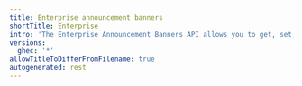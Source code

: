 ```yaml
---
title: Enterprise announcement banners
shortTitle: Enterprise
intro: 'The Enterprise Announcement Banners API allows you to get, set, and remove the announcement banner for your enterprise.'
versions:
  ghec: '*'
allowTitleToDifferFromFilename: true
autogenerated: rest
---
```




<!-- Content after this section is automatically generated -->
